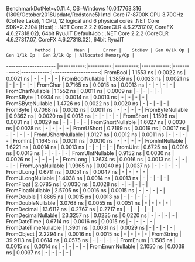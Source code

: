 
BenchmarkDotNet=v0.11.4, OS=Windows 10.0.17763.316 (1809/October2018Update/Redstone5)
Intel Core i7-8700K CPU 3.70GHz (Coffee Lake), 1 CPU, 12 logical and 6 physical cores
.NET Core SDK=2.2.104
  [Host]     : .NET Core 2.2.2 (CoreCLR 4.6.27317.07, CoreFX 4.6.27318.02), 64bit RyuJIT
  DefaultJob : .NET Core 2.2.2 (CoreCLR 4.6.27317.07, CoreFX 4.6.27318.02), 64bit RyuJIT


               Method |       Mean |     Error |    StdDev | Gen 0/1k Op | Gen 1/1k Op | Gen 2/1k Op | Allocated Memory/Op |
--------------------- |-----------:|----------:|----------:|------------:|------------:|------------:|--------------------:|
             FromBool |  1.1553 ns | 0.0022 ns | 0.0021 ns |           - |           - |           - |                   - |
     FromBoolNullable |  1.3859 ns | 0.0023 ns | 0.0021 ns |           - |           - |           - |                   - |
             FromChar |  0.7165 ns | 0.0015 ns | 0.0013 ns |           - |           - |           - |                   - |
     FromCharNullable |  1.1552 ns | 0.0011 ns | 0.0009 ns |           - |           - |           - |                   - |
            FromSByte |  1.0934 ns | 0.0014 ns | 0.0013 ns |           - |           - |           - |                   - |
    FromSByteNullable |  1.4726 ns | 0.0022 ns | 0.0020 ns |           - |           - |           - |                   - |
             FromByte |  0.7068 ns | 0.0012 ns | 0.0011 ns |           - |           - |           - |                   - |
     FromByteNullable |  0.9362 ns | 0.0020 ns | 0.0018 ns |           - |           - |           - |                   - |
            FromShort |  1.1596 ns | 0.0031 ns | 0.0029 ns |           - |           - |           - |                   - |
    FromShortNullable |  1.6027 ns | 0.0030 ns | 0.0028 ns |           - |           - |           - |                   - |
           FromUShort |  0.7169 ns | 0.0019 ns | 0.0017 ns |           - |           - |           - |                   - |
   FromUShortNullable |  1.0127 ns | 0.0012 ns | 0.0011 ns |           - |           - |           - |                   - |
              FromInt |  1.1645 ns | 0.0011 ns | 0.0010 ns |           - |           - |           - |                   - |
      FromIntNullable |  1.6221 ns | 0.0014 ns | 0.0013 ns |           - |           - |           - |                   - |
             FromUInt |  0.6725 ns | 0.0016 ns | 0.0013 ns |           - |           - |           - |                   - |
     FromUIntNullable |  0.9152 ns | 0.0030 ns | 0.0026 ns |           - |           - |           - |                   - |
             FromLong |  1.2674 ns | 0.0016 ns | 0.0013 ns |           - |           - |           - |                   - |
     FromLongNullable |  1.9365 ns | 0.0040 ns | 0.0037 ns |           - |           - |           - |                   - |
            FromULong |  0.6711 ns | 0.0051 ns | 0.0047 ns |           - |           - |           - |                   - |
    FromULongNullable |  1.4038 ns | 0.0014 ns | 0.0013 ns |           - |           - |           - |                   - |
            FromFloat |  2.0785 ns | 0.0030 ns | 0.0028 ns |           - |           - |           - |                   - |
    FromFloatNullable |  2.5705 ns | 0.0016 ns | 0.0015 ns |           - |           - |           - |                   - |
           FromDouble |  1.8665 ns | 0.0015 ns | 0.0013 ns |           - |           - |           - |                   - |
   FromDoubleNullable |  3.0768 ns | 0.0055 ns | 0.0051 ns |           - |           - |           - |                   - |
          FromDecimal | 13.6112 ns | 0.2767 ns | 0.2717 ns |           - |           - |           - |                   - |
  FromDecimalNullable | 23.3257 ns | 0.0235 ns | 0.0220 ns |           - |           - |           - |                   - |
         FromDateTime |  0.6714 ns | 0.0016 ns | 0.0015 ns |           - |           - |           - |                   - |
 FromDateTimeNullable |  1.3901 ns | 0.0031 ns | 0.0029 ns |           - |           - |           - |                   - |
           FromObject |  2.2294 ns | 0.0016 ns | 0.0015 ns |           - |           - |           - |                   - |
           FromString | 39.9113 ns | 0.0614 ns | 0.0575 ns |           - |           - |           - |                   - |
             FromEnum |  1.1585 ns | 0.0015 ns | 0.0014 ns |           - |           - |           - |                   - |
     FromEnumNullable |  2.1050 ns | 0.0039 ns | 0.0037 ns |           - |           - |           - |                   - |
